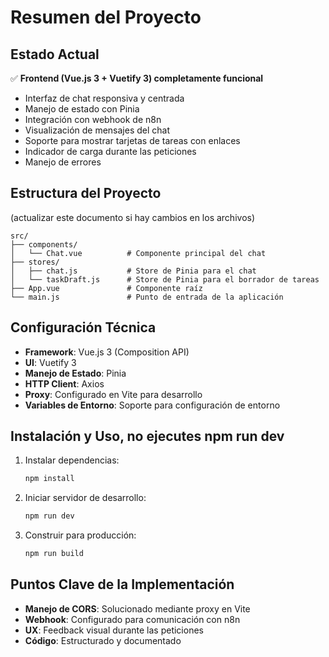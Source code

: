 # Resumen del Proyecto

## Estado Actual

✅ **Frontend (Vue.js 3 + Vuetify 3) completamente funcional**

- Interfaz de chat responsiva y centrada
- Manejo de estado con Pinia
- Integración con webhook de n8n
- Visualización de mensajes del chat
- Soporte para mostrar tarjetas de tareas con enlaces
- Indicador de carga durante las peticiones
- Manejo de errores

## Estructura del Proyecto

(actualizar este documento si hay cambios en los archivos)

```
src/
├── components/
│   └── Chat.vue          # Componente principal del chat
├── stores/
│   ├── chat.js           # Store de Pinia para el chat
│   └── taskDraft.js      # Store de Pinia para el borrador de tareas
├── App.vue               # Componente raíz
└── main.js               # Punto de entrada de la aplicación
```

## Configuración Técnica

- **Framework**: Vue.js 3 (Composition API)
- **UI**: Vuetify 3
- **Manejo de Estado**: Pinia
- **HTTP Client**: Axios
- **Proxy**: Configurado en Vite para desarrollo
- **Variables de Entorno**: Soporte para configuración de entorno

## Instalación y Uso, no ejecutes npm run dev

1. Instalar dependencias:

   ```bash
   npm install
   ```

2. Iniciar servidor de desarrollo:

   ```bash
   npm run dev
   ```

3. Construir para producción:
   ```bash
   npm run build
   ```

## Puntos Clave de la Implementación

- **Manejo de CORS**: Solucionado mediante proxy en Vite
- **Webhook**: Configurado para comunicación con n8n
- **UX**: Feedback visual durante las peticiones
- **Código**: Estructurado y documentado
